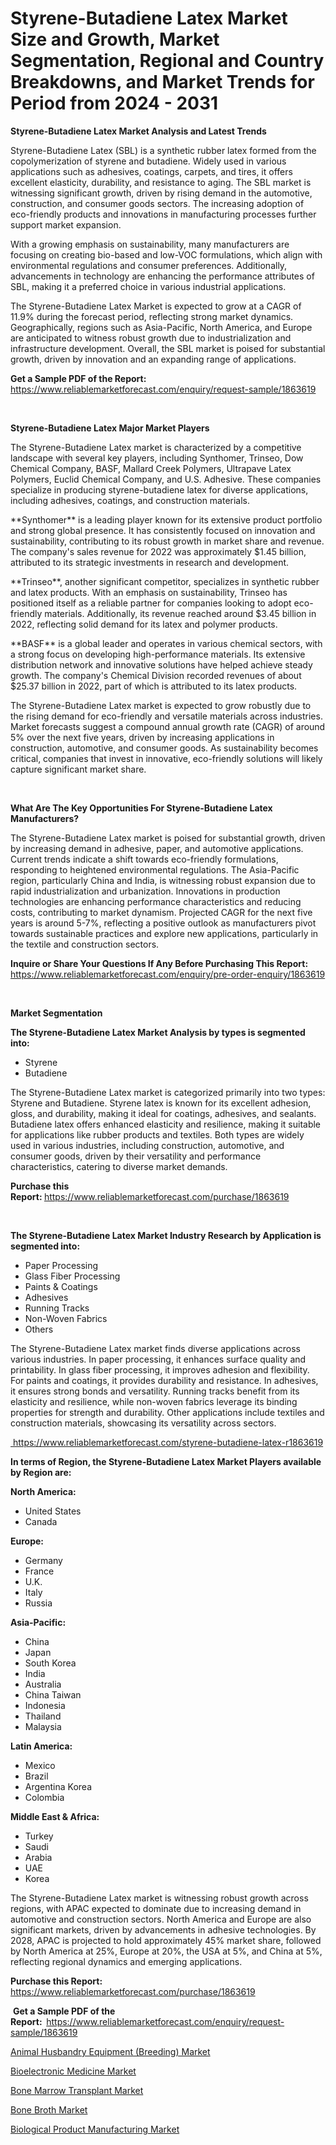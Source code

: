 <p><h1>Styrene-Butadiene Latex Market Size and Growth, Market Segmentation, Regional and Country Breakdowns, and Market Trends for Period from 2024 -  2031</h1></p><p><strong>Styrene-Butadiene Latex Market Analysis and Latest Trends</strong></p>
<p><p>Styrene-Butadiene Latex (SBL) is a synthetic rubber latex formed from the copolymerization of styrene and butadiene. Widely used in various applications such as adhesives, coatings, carpets, and tires, it offers excellent elasticity, durability, and resistance to aging. The SBL market is witnessing significant growth, driven by rising demand in the automotive, construction, and consumer goods sectors. The increasing adoption of eco-friendly products and innovations in manufacturing processes further support market expansion.</p><p>With a growing emphasis on sustainability, many manufacturers are focusing on creating bio-based and low-VOC formulations, which align with environmental regulations and consumer preferences. Additionally, advancements in technology are enhancing the performance attributes of SBL, making it a preferred choice in various industrial applications.</p><p>The Styrene-Butadiene Latex Market is expected to grow at a CAGR of 11.9% during the forecast period, reflecting strong market dynamics. Geographically, regions such as Asia-Pacific, North America, and Europe are anticipated to witness robust growth due to industrialization and infrastructure development. Overall, the SBL market is poised for substantial growth, driven by innovation and an expanding range of applications.</p></p>
<p><strong>Get a Sample PDF of the Report:&nbsp;</strong> <a href="https://www.reliablemarketforecast.com/enquiry/request-sample/1863619?utm_campaign=1578&utm_medium=2&utm_source=Github&utm_content=ia&utm_term=21102024&utm_id=styrene-butadiene-latex">https://www.reliablemarketforecast.com/enquiry/request-sample/1863619</a></p>
<p>&nbsp;</p>
<p><strong>Styrene-Butadiene Latex Major Market Players</strong></p>
<p><p>The Styrene-Butadiene Latex market is characterized by a competitive landscape with several key players, including Synthomer, Trinseo, Dow Chemical Company, BASF, Mallard Creek Polymers, Ultrapave Latex Polymers, Euclid Chemical Company, and U.S. Adhesive. These companies specialize in producing styrene-butadiene latex for diverse applications, including adhesives, coatings, and construction materials.</p><p>**Synthomer** is a leading player known for its extensive product portfolio and strong global presence. It has consistently focused on innovation and sustainability, contributing to its robust growth in market share and revenue. The company's sales revenue for 2022 was approximately $1.45 billion, attributed to its strategic investments in research and development.</p><p>**Trinseo**, another significant competitor, specializes in synthetic rubber and latex products. With an emphasis on sustainability, Trinseo has positioned itself as a reliable partner for companies looking to adopt eco-friendly materials. Additionally, its revenue reached around $3.45 billion in 2022, reflecting solid demand for its latex and polymer products.</p><p>**BASF** is a global leader and operates in various chemical sectors, with a strong focus on developing high-performance materials. Its extensive distribution network and innovative solutions have helped achieve steady growth. The company's Chemical Division recorded revenues of about $25.37 billion in 2022, part of which is attributed to its latex products.</p><p>The Styrene-Butadiene Latex market is expected to grow robustly due to the rising demand for eco-friendly and versatile materials across industries. Market forecasts suggest a compound annual growth rate (CAGR) of around 5% over the next five years, driven by increasing applications in construction, automotive, and consumer goods. As sustainability becomes critical, companies that invest in innovative, eco-friendly solutions will likely capture significant market share.</p></p>
<p>&nbsp;</p>
<p><strong>What Are The Key Opportunities For Styrene-Butadiene Latex Manufacturers?</strong></p>
<p><p>The Styrene-Butadiene Latex market is poised for substantial growth, driven by increasing demand in adhesive, paper, and automotive applications. Current trends indicate a shift towards eco-friendly formulations, responding to heightened environmental regulations. The Asia-Pacific region, particularly China and India, is witnessing robust expansion due to rapid industrialization and urbanization. Innovations in production technologies are enhancing performance characteristics and reducing costs, contributing to market dynamism. Projected CAGR for the next five years is around 5-7%, reflecting a positive outlook as manufacturers pivot towards sustainable practices and explore new applications, particularly in the textile and construction sectors.</p></p>
<p><strong>Inquire or Share Your Questions If Any Before Purchasing This Report:</strong> <a href="https://www.reliablemarketforecast.com/enquiry/pre-order-enquiry/1863619?utm_campaign=1578&utm_medium=2&utm_source=Github&utm_content=ia&utm_term=21102024&utm_id=styrene-butadiene-latex">https://www.reliablemarketforecast.com/enquiry/pre-order-enquiry/1863619</a></p>
<p>&nbsp;</p>
<p><strong>Market Segmentation</strong></p>
<p><strong>The Styrene-Butadiene Latex Market Analysis by types is segmented into:</strong></p>
<p><ul><li>Styrene</li><li>Butadiene</li></ul></p>
<p><p>The Styrene-Butadiene Latex market is categorized primarily into two types: Styrene and Butadiene. Styrene latex is known for its excellent adhesion, gloss, and durability, making it ideal for coatings, adhesives, and sealants. Butadiene latex offers enhanced elasticity and resilience, making it suitable for applications like rubber products and textiles. Both types are widely used in various industries, including construction, automotive, and consumer goods, driven by their versatility and performance characteristics, catering to diverse market demands.</p></p>
<p><strong>Purchase this Report:&nbsp;</strong><a href="https://www.reliablemarketforecast.com/purchase/1863619?utm_campaign=1578&utm_medium=2&utm_source=Github&utm_content=ia&utm_term=21102024&utm_id=styrene-butadiene-latex">https://www.reliablemarketforecast.com/purchase/1863619</a></p>
<p>&nbsp;</p>
<p><strong>The Styrene-Butadiene Latex Market Industry Research by Application is segmented into:</strong></p>
<p><ul><li>Paper Processing</li><li>Glass Fiber Processing</li><li>Paints & Coatings</li><li>Adhesives</li><li>Running Tracks</li><li>Non-Woven Fabrics</li><li>Others</li></ul></p>
<p><p>The Styrene-Butadiene Latex market finds diverse applications across various industries. In paper processing, it enhances surface quality and printability. In glass fiber processing, it improves adhesion and flexibility. For paints and coatings, it provides durability and resistance. In adhesives, it ensures strong bonds and versatility. Running tracks benefit from its elasticity and resilience, while non-woven fabrics leverage its binding properties for strength and durability. Other applications include textiles and construction materials, showcasing its versatility across sectors.</p></p>
<p><a href="https://www.reliablemarketforecast.com/styrene-butadiene-latex-r1863619?utm_campaign=1578&utm_medium=2&utm_source=Github&utm_content=ia&utm_term=21102024&utm_id=styrene-butadiene-latex">&nbsp;https://www.reliablemarketforecast.com/styrene-butadiene-latex-r1863619</a></p>
<p><strong>In terms of Region, the Styrene-Butadiene Latex Market Players available by Region are:</strong></p>
<p>
    <p> <strong> North America: </strong>
        <ul>
            <li>United States</li>
            <li>Canada</li>
        </ul>
        </p> 
    <p> <strong> Europe: </strong>
        <ul>
            <li>Germany</li>
            <li>France</li>
            <li>U.K.</li>
            <li>Italy</li>
            <li>Russia</li>
        </ul>
        </p> 
    <p> <strong> Asia-Pacific: </strong>
        <ul>
            <li>China</li>
            <li>Japan</li>
            <li>South Korea</li>
            <li>India</li>
            <li>Australia</li>
            <li>China Taiwan</li>
            <li>Indonesia</li>
            <li>Thailand</li>
            <li>Malaysia</li>
        </ul>
        </p> 
    <p> <strong> Latin America: </strong>
        <ul>
            <li>Mexico</li>
            <li>Brazil</li>
            <li>Argentina Korea</li>
            <li>Colombia</li>
        </ul>
        </p> 
    <p> <strong> Middle East & Africa: </strong>
        <ul>
            <li>Turkey</li>
            <li>Saudi</li>
            <li>Arabia</li>
            <li>UAE</li>
            <li>Korea</li>
        </ul>
    </p>
    </p>
<p><p>The Styrene-Butadiene Latex market is witnessing robust growth across regions, with APAC expected to dominate due to increasing demand in automotive and construction sectors. North America and Europe are also significant markets, driven by advancements in adhesive technologies. By 2028, APAC is projected to hold approximately 45% market share, followed by North America at 25%, Europe at 20%, the USA at 5%, and China at 5%, reflecting regional dynamics and emerging applications.</p></p>
<p><strong>Purchase this Report: </strong><a href="https://www.reliablemarketforecast.com/purchase/1863619?utm_campaign=1578&utm_medium=2&utm_source=Github&utm_content=ia&utm_term=21102024&utm_id=styrene-butadiene-latex">https://www.reliablemarketforecast.com/purchase/1863619</a></p>
<p>&nbsp;<strong>Get a Sample PDF of the Report:&nbsp;&nbsp;</strong><a href="https://www.reliablemarketforecast.com/enquiry/request-sample/1863619?utm_campaign=1578&utm_medium=2&utm_source=Github&utm_content=ia&utm_term=21102024&utm_id=styrene-butadiene-latex">https://www.reliablemarketforecast.com/enquiry/request-sample/1863619</a></p>
<p><strong></strong></p>
<p><p><a href="https://github.com/SamiaChowdhury801/Market-Research-Report-List-1/blob/main/animal-husbandry-equipment-breeding-market.md?utm_campaign=1578&utm_medium=2&utm_source=Github&utm_content=ia&utm_term=21102024&utm_id=styrene-butadiene-latex">Animal Husbandry Equipment (Breeding) Market</a></p><p><a href="https://www.linkedin.com/pulse/exploring-bioelectronic-medicine-market-dynamics-global-uwckc?utm_campaign=1578&utm_medium=2&utm_source=Github&utm_content=ia&utm_term=21102024&utm_id=styrene-butadiene-latex">Bioelectronic Medicine Market</a></p><p><a href="https://www.linkedin.com/pulse/bone-marrow-transplant-market-size-growth-trends-statistics-forecasts-abwxc?utm_campaign=1578&utm_medium=2&utm_source=Github&utm_content=ia&utm_term=21102024&utm_id=styrene-butadiene-latex">Bone Marrow Transplant Market</a></p><p><a href="https://www.linkedin.com/pulse/booming-bone-broth-market-sector-analysis-growth-projections-till-zno2c?utm_campaign=1578&utm_medium=2&utm_source=Github&utm_content=ia&utm_term=21102024&utm_id=styrene-butadiene-latex">Bone Broth Market</a></p><p><a href="https://www.linkedin.com/pulse/investment-opportunities-biological-product-manufacturing-l6q1c?utm_campaign=1578&utm_medium=2&utm_source=Github&utm_content=ia&utm_term=21102024&utm_id=styrene-butadiene-latex">Biological Product Manufacturing Market</a></p></p>
